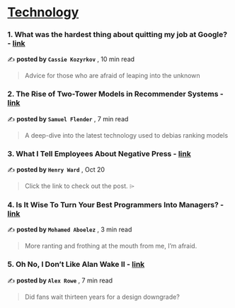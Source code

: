 
<h1><a href=https://medium.com/tag/technology/recommended target="_blank" rel="noopener noreferrer">Technology</a></h1>
<h3>1. What was the hardest thing about quitting my job at Google? - <a href=https://medium.com/@kozyrkov/what-was-the-hardest-thing-about-quitting-my-job-at-google-6bc5a17ff83d?source=tag_recommended_feed---------0-84----------technology----------7b77e4bd_f372_423a_8dba_a36c33aff87b------- target="_blank" rel="noopener noreferrer">link</a></h3>

✍️ **posted by `Cassie Kozyrkov`** <date> , 10 min read</date>

<blockquote>Advice for those who are afraid of leaping into the unknown</blockquote>

<h3>2. The Rise of Two-Tower Models in Recommender Systems - <a href=https://medium.com/towards-data-science/the-rise-of-two-tower-models-in-recommender-systems-be6217494831?source=tag_recommended_feed---------1-107----------technology----------7b77e4bd_f372_423a_8dba_a36c33aff87b------- target="_blank" rel="noopener noreferrer">link</a></h3>

✍️ **posted by `Samuel Flender`** <date> , 7 min read</date>

<blockquote>A deep-dive into the latest technology used to debias ranking models</blockquote>

<h3>3. What I Tell Employees About Negative Press - <a href=https://medium.com/@henrysward/what-i-tell-employees-about-negative-press-7c134e7a601c?source=tag_recommended_feed---------2-85----------technology----------7b77e4bd_f372_423a_8dba_a36c33aff87b------- target="_blank" rel="noopener noreferrer">link</a></h3>

✍️ **posted by `Henry Ward`** <date> , Oct 20</date>

<blockquote>Click the link to check out the post. ⌲</blockquote>

<h3>4. Is It Wise To Turn Your Best Programmers Into Managers? - <a href=https://medium.com/@mohaboelez/is-it-wise-to-turn-your-best-programmers-into-managers-0d7c7dc05ea5?source=tag_recommended_feed---------3-84----------technology----------7b77e4bd_f372_423a_8dba_a36c33aff87b------- target="_blank" rel="noopener noreferrer">link</a></h3>

✍️ **posted by `Mohamed Aboelez`** <date> , 3 min read</date>

<blockquote>More ranting and frothing at the mouth from me, I’m afraid.</blockquote>

<h3>5. Oh No, I Don’t Like Alan Wake II - <a href=https://medium.com/@xander51/oh-no-i-dont-like-alan-wake-ii-45d46d8c634f?source=tag_recommended_feed---------4-107----------technology----------7b77e4bd_f372_423a_8dba_a36c33aff87b------- target="_blank" rel="noopener noreferrer">link</a></h3>

✍️ **posted by `Alex Rowe`** <date> , 7 min read</date>

<blockquote>Did fans wait thirteen years for a design downgrade?</blockquote>

